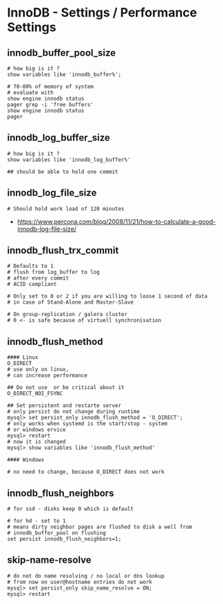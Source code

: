 # InnoDB - Settings / Performance Settings

## innodb_buffer_pool_size 

```
# how big is it ?
show variables like 'innodb_buffer%';

# 70-80% of memory of system
# evaluate with 
show engine innodb status
pager grep -i 'free buffers'
show engine innodb status 
pager 
```

## innodb_log_buffer_size 

```
# how big is it ? 
show variables like 'innodb_log_buffer%'

## should be able to hold one commit 

```

## innodb_log_file_size 

```
# Should hold work load of 120 minutes 
```

* https://www.percona.com/blog/2008/11/21/how-to-calculate-a-good-innodb-log-file-size/


## innodb_flush_trx_commit 

```
# Defaults to 1 
# flush from log_buffer to log 
# after every commit 
# ACID compliant

# Only set to 0 or 2 if you are willing to loose 1 second of data
# in case of Stand-Alone and Master-Slave 

# On group-replication / galera cluster
# 0 <- is safe because of virtuell synchronisation 
```

## innodb_flush_method  

```
#### Linux 
O_DIRECT 
# use only on linux,
# can increase performance 

## Do not use  or be critical about it 
O_DIRECT_NOI_FSYNC

## Set persistent and restarte server 
# only persist do not change during runtime 
mysql> set persist_only innodb_flush_method = 'O_DIRECT';
# only works when systemd is the start/stop - system 
# or windows ervice 
mysql> restart 
# now it is changed 
mysql> show variables like 'innodb_flush_method' 

#### Windows 

# no need to change, because O_DIRECT does not work 
```

## innodb_flush_neighbors 

```
# for ssd - disks keep 0 which is default

# for hd - set to 1 
# means dirty neighbor pages are flushed to disk a well from
# innodb_buffer_pool on flushing 
set persist innodb_flush_neighbors=1;

```


## skip-name-resolve 

```
# do not do name resolving / no local or dns lookup
# from now on user@hostname entries do not work 
mysql> set persist_only skip_name_resolve = ON;
mysql> restart

```

